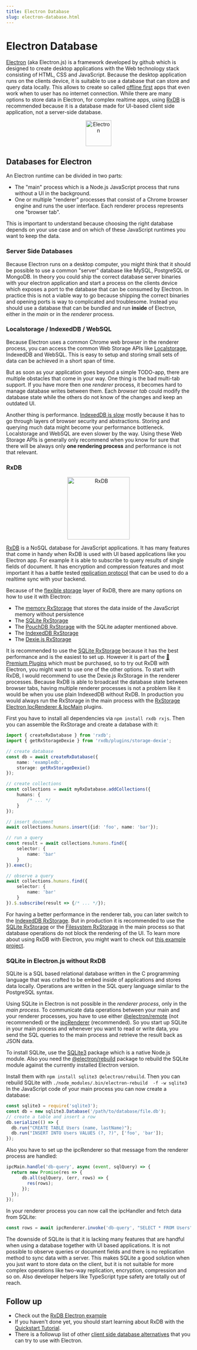 ```yaml
---
title: Electron Database
slug: electron-database.html
---
```


# Electron Database

[Electron](https://www.electronjs.org/) (aka Electron.js) is a framework developed by github which is designed to create desktop applications with the Web technology stack consisting of HTML, CSS and JavaScript.
Because the desktop application runs on the clients device, it is suitable to use a database that can store and query data locally. This allows to create so called [offline first](./offline-first.md) apps that even work when to user has no internet connection.
While there are many options to store data in Electron, for complex realtime apps, using [RxDB](https://rxdb.info/) is recommended because it is a database made for UI-based client side application, not a server-side database.

<p align="center">
  <img src="./files/icons/electron.svg" alt="Electron" width="70" />
</p>

## Databases for Electron

An Electron runtime can be divided in two parts:
- The "main" process which is a Node.js JavaScript process that runs without a UI in the background.
- One or multiple "renderer" processes that consist of a Chrome browser engine and runs the user interface. Each renderer process represents one "browser tab".

This is important to understand because choosing the right database depends on your use case and on which of these JavaScript runtimes you want to keep the data.


### Server Side Databases

Because Electron runs on a desktop computer, you might think that it should be possible to use a common "server" database like MySQL, PostgreSQL or MongoDB. In theory you could ship the correct database server binaries with your electron application and start a process on the clients device which exposes a port to the database that can be consumed by Electron. In practice this is not a viable way to go because shipping the correct binaries and opening ports is way to complicated and troublesome. Instead you should use a database that can be bundled and run **inside** of Electron, either in the *main* or in the *renderer* process.


### Localstorage / IndexedDB / WebSQL

Because Electron uses a common Chrome web browser in the renderer process, you can access the common Web Storage APIs like [Localstorage](./articles/localstorage.md), IndexedDB and WebSQL. This is easy to setup and storing small sets of data can be achieved in a short span of time. 

But as soon as your application goes beyond a simple TODO-app, there are multiple obstacles that come in your way. One thing is the bad multi-tab support. If you have more then one *renderer* process, it becomes hard to manage database writes between them. Each *browser tab* could modify the database state while the others do not know of the changes and keep an outdated UI.

Another thing is performance. [IndexedDB is slow](./slow-indexeddb.md) mostly because it has to go through layers of browser security and abstractions. Storing and querying much data might become your performance bottleneck. Localstorage and WebSQL are even slower by the way. Using these Web Storage APIs is generally only recommend when you know for sure that there will be always only **one rendering process** and performance is not that relevant.

### RxDB

<p align="center">
  <img src="./files/logo/rxdb_javascript_database.svg" alt="RxDB" width="170" />
</p>


[RxDB](https://rxdb.info/) is a NoSQL database for JavaScript applications. It has many features that come in handy when RxDB is used with UI based applications like you Electron app. For example it is able to subscribe to query results of single fields of document. It has encryption and compression features and most important it has a battle tested [replication protocol](https://rxdb.info/replication.html) that can be used to do a realtime sync with your backend.

Because of the [flexible storage](https://rxdb.info/rx-storage.html) layer of RxDB, there are many options on how to use it with Electron:

- The [memory RxStorage](./rx-storage-memory.md) that stores the data inside of the JavaScript memory without persistence
- The [SQLite RxStorage](./rx-storage-sqlite.md)
- The [PouchDB RxStorage](./rx-storage-pouchdb.md) with the SQLite adapter mentioned above.
- The [IndexedDB RxStorage](./rx-storage-indexeddb.md)
- The [Dexie.js RxStorage](./rx-storage-dexie.md)

It is recommended to use the [SQLite RxStorage](./rx-storage-sqlite.md) because it has the best performance and is the easiest to set up. However it is part of the [👑 Premium Plugins](https://rxdb.info/premium.html) which must be purchased, so to try out RxDB with Electron, you might want to use one of the other options. To start with RxDB, I would recommend to use the Dexie.js RxStorage in the renderer processes. Because RxDB is able to broadcast the database state between browser tabs, having multiple renderer processes is not a problem like it would be when you use plain IndexedDB without RxDB.
In production you would always run the RxStorage in the main process with the [RxStorage Electron IpcRenderer & IpcMain](./electron.md#rxstorage-electron-ipcrenderer--ipcmain) plugins.

First you have to install all dependencies via `npm install rxdb rxjs`.
Then you can assemble the RxStorage and create a database with it:

```ts
import { createRxDatabase } from 'rxdb';
import { getRxStorageDexie } from 'rxdb/plugins/storage-dexie';

// create database
const db = await createRxDatabase({
    name: 'exampledb',
    storage: getRxStorageDexie()
});

// create collections
const collections = await myRxDatabase.addCollections({
    humans: {
        /* ... */
    }
});

// insert document
await collections.humans.insert({id: 'foo', name: 'bar'});

// run a query
const result = await collections.humans.find({
    selector: {
        name: 'bar'
    }
}).exec();

// observe a query
await collections.humans.find({
    selector: {
        name: 'bar'
    }
}).$.subscribe(result => {/* ... */});
```

For having a better performance in the renderer tab, you can later switch to the [IndexedDB RxStorage](./rx-storage-indexeddb.md). But in production it is recommended to use the [SQLite RxStorage](./rx-storage-sqlite.md) or the [Filesystem RxStorage](./rx-storage-filesystem-node.md) in the main process so that database operations do not block the rendering of the UI.
To learn more about using RxDB with Electron, you might want to check out [this example project](https://github.com/pubkey/rxdb/tree/master/examples/electron).


### SQLite in Electron.js without RxDB

SQLite is a SQL based relational database written in the C programming language that was crafted to be embed inside of applications and stores data locally. Operations are written in the SQL query language similar to the PostgreSQL syntax.

Using SQLite in Electron is not possible in the *renderer process*, only in the *main process*. To communicate data operations between your main and your renderer processes, you have to use either [@electron/remote](https://github.com/electron/remote) (not recommended) or the [ipcRenderer](https://www.electronjs.org/de/docs/latest/api/ipc-renderer) (recommended). So you start up SQLite in your main process and whenever you want to read or write data, you send the SQL queries to the main process and retrieve the result back as JSON data.

To install SQLite, use the [SQLite3](https://github.com/TryGhost/node-sqlite3) package which is a native Node.js module. Also you need the [@electron/rebuild](https://github.com/electron/rebuild) package to rebuild the SQLite module against the currently installed Electron version.

Install them with `npm install sqlite3 @electron/rebuild`.
Then you can rebuild SQLite with `./node_modules/.bin/electron-rebuild  -f -w sqlite3`
In the JavaScript code of your main process you can now create a database:

```ts
const sqlite3 = require('sqlite3');
const db = new sqlite3.Database('/path/to/database/file.db');
// create a table and insert a row
db.serialize(() => {
  db.run("CREATE TABLE Users (name, lastName)");
  db.run("INSERT INTO Users VALUES (?, ?)", ['foo', 'bar']);
});
```

Also you have to set up the ipcRenderer so that message from the renderer process are handled:

```ts
ipcMain.handle('db-query', async (event, sqlQuery) => {
  return new Promise(res => {
      db.all(sqlQuery, (err, rows) => {
        res(rows);
      });
  });
});
```
In your renderer process you can now call the ipcHandler and fetch data from SQLite:

```ts
const rows = await ipcRenderer.invoke('db-query', "SELECT * FROM Users");
```

The downside of SQLite is that it is lacking many features that are handful when using a database together with UI based applications. It is not possible to observe queries or document fields and there is no replication method to sync data with a server. This makes SQLite a good solution when you just want to store data on the client, but it is not suitable for more complex operations like two-way replication, encryption, compression and so on. Also developer helpers like TypeScript type safety are totally out of reach.


## Follow up

- Check out the [RxDB Electron example](https://github.com/pubkey/rxdb/tree/master/examples/electron)
- If you haven't done yet, you should start learning about RxDB with the [Quickstart Tutorial](./quickstart.md).
- There is a followup list of other [client side database alternatives](./alternatives.md) that you can try to use with Electron.
